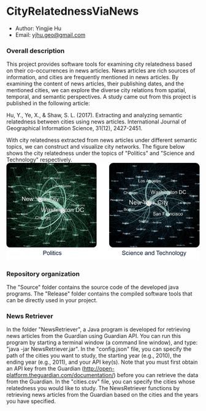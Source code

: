 # CityRelatednessViaNews

* Author: Yingjie Hu
* Email: yjhu.geo@gmail.com


### Overall description
This project provides software tools for examining city relatedness based on their co-occurrences in news articles. News articles are rich sources of information, and cities are frequently mentioned in news articles. By examining the content of news articles, their publishing dates, and the mentioned cities, we can explore the diverse city relations from spatial, temporal, and semantic perspectives. A study came out from this project is published in the following article:

Hu, Y., Ye, X., & Shaw, S. L. (2017). Extracting and analyzing semantic relatedness between cities using news articles. International Journal of Geographical Information Science, 31(12), 2427-2451.

With city relatedness extracted from news articles under different semantic topics, we can construct and visualize city networks. The figure below shows the city relatedness under the topics of "Politics" and "Science and Technology" respectively.
![City networks under the topics of "Politics" and "Science and Technology" based on their relatedness extracted from news articles](https://github.com/YingjieHu/CityRelatednessViaNews/blob/master/Figures/CityRelatedness.png)


### Repository organization
The "Source" folder contains the source code of the developed java programs. The "Release" folder contains the compiled software tools that can be directly used in your project. 


### News Retriever
In the folder "NewsRetriever", a Java program is developed for retrieving news articles from the Guardian using Guardian API. You can run this program by starting a terminal window (a command line window), and type: "java -jar NewsRetriever.jar". In the "config.json" file, you can specify the path of the cities you want to study, the starting year (e.g., 2010), the ending year (e.g., 2011), and your API key(s). Note that you must first obtain an API key from the Guardian (http://open-platform.theguardian.com/documentation/) before you can retrieve the data from the Guardian. In the "cities.csv" file, you can specify the cities whose relatedness you would like to study. The NewsRetriever functions by retrieving news articles from the Guardian based on the cities and the years you have specified.










